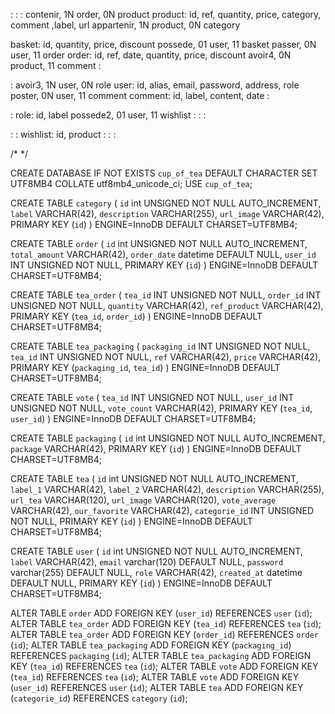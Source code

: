:
:
:
contenir, 1N order, 0N product
product: id, ref, quantity, price, category, comment ,label, url
appartenir, 1N product, 0N category

basket: id, quantity, price, discount
possede, 01 user, 11 basket
passer, 0N user, 11 order
order: id, ref, date, quantity, price, discount
avoir4, 0N product, 11 comment
:

:
avoir3, 1N user, 0N role
user: id, alias, email, password, address, role
poster, 0N user, 11 comment
comment: id, label, content, date
:

:
role: id, label
possede2, 01 user, 11 wishlist
:
:
:

:
:
wishlist: id, product
:
:
:

/*    */


CREATE DATABASE IF NOT EXISTS `cup_of_tea` DEFAULT CHARACTER SET UTF8MB4 COLLATE utf8mb4_unicode_ci;
USE `cup_of_tea`;

CREATE TABLE `category` (
  `id` int UNSIGNED NOT NULL AUTO_INCREMENT,
  `label` VARCHAR(42),
  `description` VARCHAR(255),
  `url_image` VARCHAR(42),
  PRIMARY KEY (`id`)
) ENGINE=InnoDB DEFAULT CHARSET=UTF8MB4;

CREATE TABLE `order` (
  `id` int UNSIGNED NOT NULL AUTO_INCREMENT,
  `total_amount` VARCHAR(42),
  `order_date` datetime DEFAULT NULL,
  `user_id` INT UNSIGNED NOT NULL,
  PRIMARY KEY (`id`)
) ENGINE=InnoDB DEFAULT CHARSET=UTF8MB4;

CREATE TABLE `tea_order` (
  `tea_id` INT UNSIGNED NOT NULL,
  `order_id` INT UNSIGNED NOT NULL,
  `quantity` VARCHAR(42),
  `ref_product` VARCHAR(42),
  PRIMARY KEY (`tea_id`, `order_id`)
) ENGINE=InnoDB DEFAULT CHARSET=UTF8MB4;

CREATE TABLE `tea_packaging` (
  `packaging_id` INT UNSIGNED NOT NULL,
  `tea_id` INT UNSIGNED NOT NULL,
  `ref` VARCHAR(42),
  `price` VARCHAR(42),
  PRIMARY KEY (`packaging_id`, `tea_id`)
) ENGINE=InnoDB DEFAULT CHARSET=UTF8MB4;

CREATE TABLE `vote` (
  `tea_id` INT UNSIGNED NOT NULL,
  `user_id` INT UNSIGNED NOT NULL,
  `vote_count` VARCHAR(42),
  PRIMARY KEY (`tea_id`, `user_id`)
) ENGINE=InnoDB DEFAULT CHARSET=UTF8MB4;

CREATE TABLE `packaging` (
  `id` int UNSIGNED NOT NULL AUTO_INCREMENT,
  `package` VARCHAR(42),
  PRIMARY KEY (`id`)
) ENGINE=InnoDB DEFAULT CHARSET=UTF8MB4;

CREATE TABLE `tea` (
  `id` int UNSIGNED NOT NULL AUTO_INCREMENT,
  `label_1` VARCHAR(42),
  `label_2` VARCHAR(42),
  `description` VARCHAR(255),
  `url_tea` VARCHAR(120),
  `url_image` VARCHAR(120),
  `vote_average` VARCHAR(42),
  `our_favorite` VARCHAR(42),
  `categorie_id` INT UNSIGNED NOT NULL,
  PRIMARY KEY (`id`)
) ENGINE=InnoDB DEFAULT CHARSET=UTF8MB4;

CREATE TABLE `user` (
  `id` int UNSIGNED NOT NULL AUTO_INCREMENT,
  `label` VARCHAR(42),
  `email` varchar(120) DEFAULT NULL,
  `password` varchar(255) DEFAULT NULL,
  `role` VARCHAR(42),
  `created_at` datetime DEFAULT NULL,
  PRIMARY KEY (`id`)
) ENGINE=InnoDB DEFAULT CHARSET=UTF8MB4;

ALTER TABLE `order` ADD FOREIGN KEY (`user_id`) REFERENCES `user` (`id`);
ALTER TABLE `tea_order` ADD FOREIGN KEY (`tea_id`) REFERENCES `tea` (`id`);
ALTER TABLE `tea_order` ADD FOREIGN KEY (`order_id`) REFERENCES `order` (`id`);
ALTER TABLE `tea_packaging` ADD FOREIGN KEY (`packaging_id`) REFERENCES `packaging` (`id`);
ALTER TABLE `tea_packaging` ADD FOREIGN KEY (`tea_id`) REFERENCES `tea` (`id`);
ALTER TABLE `vote` ADD FOREIGN KEY (`tea_id`) REFERENCES `tea` (`id`);
ALTER TABLE `vote` ADD FOREIGN KEY (`user_id`) REFERENCES `user` (`id`);
ALTER TABLE `tea` ADD FOREIGN KEY (`categorie_id`) REFERENCES `category` (`id`);